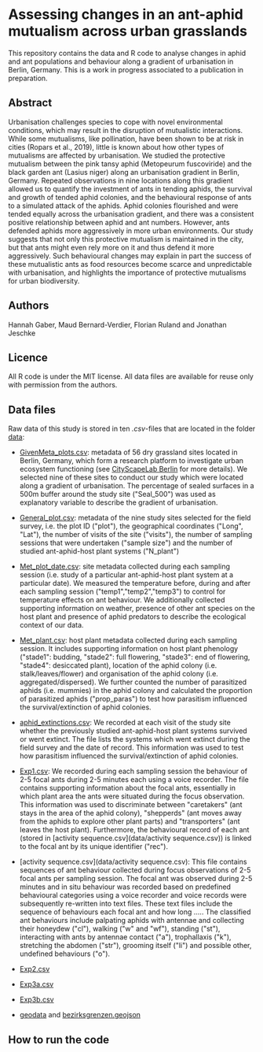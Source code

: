 # Assessing changes in an ant-aphid mutualism across urban grasslands

This repository contains the data and R code to analyse changes in aphid and ant populations and behaviour along a gradient of urbanisation in Berlin, Germany. 
This is a work in progress associated to a publication in preparation.

## Abstract
Urbanisation challenges species to cope with novel environmental conditions, which may result in the disruption of mutualistic interactions. While some mutualisms, like pollination, have been shown to be at risk in cities (Ropars et al., 2019), little is known about how other types of mutualisms are affected by urbanisation. We studied the protective mutualism between the pink tansy aphid (Metopeurum fuscoviride) and the black garden ant (Lasius niger) along an urbanisation gradient in Berlin, Germany. Repeated observations in nine locations along this gradient allowed us to quantify the investment of ants in tending aphids, the survival and growth of tended aphid colonies, and the behavioural response of ants to a simulated attack of the aphids. Aphid colonies flourished and were tended equally across the urbanisation gradient, and there was a consistent positive relationship between aphid and ant numbers. However, ants defended aphids more aggressively in more urban environments. Our study suggests that not only this protective mutualism is maintained in the city, but that ants might even rely more on it and thus defend it more aggressively. Such behavioural changes may explain in part the success of these mutualistic ants as food resources become scarce and unpredictable with urbanisation, and highlights the importance of protective mutualisms for urban biodiversity. 

## Authors
Hannah Gaber, Maud Bernard-Verdier, Florian Ruland and Jonathan Jeschke

## Licence
All R code is under the MIT license.
All data files are available for reuse only with permission from the authors.

## Data files
Raw data of this study is stored in ten *.csv*-files  that are located in the folder [data](data):
- [GivenMeta_plots.csv](data/GivenMeta_plots.csv): metadata of 56 dry grassland sites located in Berlin, Germany, which form a research platform to investigate urban ecosystem functioning (see [CityScapeLab Berlin](https://www.mdpi.com/2071-1050/12/6/2565) for more details). We selected nine of these sites to conduct our study which were located along a gradient of urbanisation. The percentage of sealed surfaces in a 500m buffer around the study site ("Seal_500") was used as explanatory variable to describe the gradient of urbanisation.
- [General_plot.csv](data/General_plot.csv): metadata of the nine study sites selected for the field survey, i.e. the plot ID ("plot"), the geographical coordinates ("Long", "Lat"), the number of visits of the site ("visits"), the number of sampling sessions that were undertaken ("sample size") and the number of studied ant-aphid-host plant systems ("N_plant")
- [Met_plot_date.csv](data/Met_plot_date.csv): site metadata collected during each sampling session (i.e. study of a particular ant-aphid-host plant system at a particular date). We measured the temperature before, during and after each sampling session ("temp1","temp2","temp3") to control for temperature effects on ant behaviour. We additionally collected supporting information on weather, presence of other ant species on the host plant and presence of aphid predators to describe the ecological context of our data.
- [Met_plant.csv](data/Met_plant.csv): host plant metadata collected during each sampling session. It includes supporting information on host plant phenology ("stade1": budding, "stade2": full flowering, "stade3": end of flowering, "stade4": desiccated plant), location of the aphid colony (i.e. stalk/leaves/flower) and organisation of the aphid colony (i.e. aggregated/dispersed). We further counted the number of parasitized aphids (i.e. mummies) in the aphid colony and calculated the proportion of parasitized aphids ("prop_paras") to test how parasitism influenced the survival/extinction of aphid colonies. 
- [aphid_extinctions.csv](data/aphid_extinctions.csv): We recorded at each visit of the study site whether the previously studied ant-aphid-host plant systems survived or went extinct. The file lists the systems which went extinct during the field survey and the date of record. This information was used to test how parasitism influenced the survival/extinction of aphid colonies.

- [Exp1.csv](data/Exp1.csv): We recorded during each sampling session the behaviour of 2-5 focal ants during 2-5 minutes each using a voice recorder. The file contains supporting information about the focal ants, essentially in which plant area the ants were situated during the focus observation. This information was used to discriminate between "caretakers" (ant stays in the area of the aphid colony), "shepperds" (ant moves away from the aphids to explore other plant parts) and "transporters" (ant leaves the host plant). Furthermore, the behavioural record of each ant (stored in [activity sequence.csv](data/activity sequence.csv)) is linked to the focal ant by its unique identifier ("rec"). 

- [activity sequence.csv](data/activity sequence.csv):  This file contains sequences of ant behaviour collected during focus observations of 2-5 focal ants per sampling session. The focal ant was observed during 2-5 minutes and in situ behaviour was recorded based on predefined behavioural categories using a voice recorder and voice records were subsequently re-written into text files. These text files include the sequence of behaviours each focal ant and how long .....
The classified ant behaviours include palpating aphids with antennae and collecting their honeydew ("cl"), walking ("w" and "wf"), standing ("st"), interacting with ants by antennae contact ("a"), trophallaxis ("k"), stretching the abdomen ("str"), grooming itself ("li") and possible other, undefined behaviours ("o").

- [Exp2.csv](data/Exp2.csv)

- [Exp3a.csv](data/Exp3a.csv)

- [Exp3b.csv](data/Exp3b.csv)

- [geodata](data/geodata) and [bezirksgrenzen.geojson](data/bezirksgrenzen.geojson)


## How to run the code
